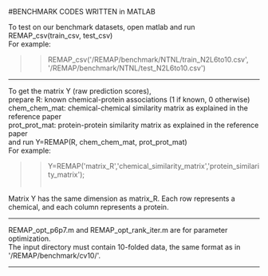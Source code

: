 #BENCHMARK CODES WRITTEN in MATLAB</br>

To test on our benchmark datasets, open matlab and run REMAP_csv(train_csv, test_csv)</br>
For example:</br>
>> REMAP_csv('/REMAP/benchmark/NTNL/train_N2L6to10.csv', '/REMAP/benchmark/NTNL/test_N2L6to10.csv')</br>

--------

To get the matrix Y (raw prediction scores), </br>
prepare R: known chemical-protein associations (1 if known, 0 otherwise)</br>
chem_chem_mat: chemical-chemical similarity matrix as explained in the reference paper</br>
prot_prot_mat: protein-protein similarity matrix as explained in the reference paper</br>
and run Y=REMAP(R, chem_chem_mat, prot_prot_mat)</br>
For example:</br>
>> Y=REMAP('matrix_R','chemical_similarity_matrix','protein_similarity_matrix');</br></br>

Matrix Y has the same dimension as matrix_R. Each row represents a chemical, and each column represents a protein.</br>

--------

REMAP_opt_p6p7.m and REMAP_opt_rank_iter.m are for parameter optimization.</br>
The input directory must contain 10-folded data, the same format as in '/REMAP/benchmark/cv10/'.</br>

--------
